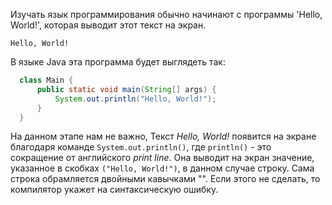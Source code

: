 Изучать язык программирования обычно начинают с программы 'Hello, World!', которая выводит этот текст на экран.
```console
Hello, World!
```
В языке Java эта программа будет выглядеть так:
```java
  class Main { 
      public static void main(String[] args) {
          System.out.println("Hello, World!");
      }
  }
```
На данном этапе нам не важно,
Текст *Hello, World!* появится на экране благодаря команде `System.out.println()`, где `println()` - это сокращение от английского *print line*. Она выводит на экран значение, указанное в скобках `("Hello, World!")`, в данном случае строку. Сама строка обрамляется двойными кавычками "". Если этого не сделать, то компилятор укажет на синтаксическую ошибку.
